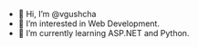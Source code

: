 - 👋 Hi, I’m @vgushcha
- 👀 I’m interested in Web Development.
- 🌱 I’m currently learning ASP.NET and Python.

 
<!---
vgushcha/vgushcha is a ✨ special ✨ repository because its `README.md` (this file) appears on your GitHub profile.
You can click the Preview link to take a look at your changes.
--->
